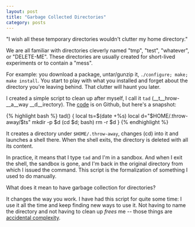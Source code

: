 ```yaml
---
layout: post
title: "Garbage Collected Directories"
category: posts
---
```


"I wish all these temporary directories wouldn't clutter my home directory."

We are all familiar with directories cleverly named "tmp", "test", "whatever",
or "DELETE-ME". These directories are usually created for short-lived
experiments or to contain a "mess".

For example: you download a package, untar/gunzip it, `./configure; make; make
install`. You start to play with what you installed and forget about the
directory you're leaving behind. That clutter will haunt you later.

I created a simple script to clean up after myself, I call it `tad` (__t__hrow-__a__way
__d__irectory). The [code](https://github.com/jpalardy/dotfiles/blob/00645a668d3fd59bd13b57c0d1c656bf23691710/bash/commands/tad.bash) is on Github, but
here's a snapshot:

{% highlight bash %}
tad() {
  local ts=$(date +%s)
  local d="$HOME/.throw-away/$ts"
  mkdir -p $d
  (cd $d; bash)
  rm -r $d
}
{% endhighlight %}

It creates a directory under `$HOME/.throw-away`, changes (cd) into it and
launches a shell there. When the shell exits, the directory is deleted with all
its content.

In practice, it means that I type `tad` and I'm in a sandbox. And when I exit
the shell, the sandbox is gone, and I'm back in the original directory from
which I issued the command. This script is the formalization of something I
used to do manually.

What does it mean to have garbage collection for directories?

It changes the way you work. I have had this script for quite some time: I use
it all the time and keep finding new ways to use it. Not having to name the
directory and not having to clean up _frees_ me -- those things are
[accidental complexity](https://en.wikipedia.org/wiki/Accidental_complexity).

